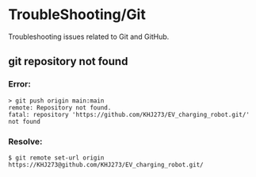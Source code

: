 # TroubleShooting/Git
Troubleshooting issues related to Git and GitHub.

## git repository not found
### Error:
```
> git push origin main:main
remote: Repository not found.
fatal: repository 'https://github.com/KHJ273/EV_charging_robot.git/' not found
```
### Resolve:
```
$ git remote set-url origin https://KHJ273@github.com/KHJ273/EV_charging_robot.git/
```
